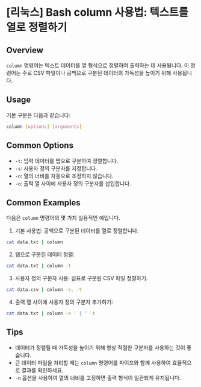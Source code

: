 # [리눅스] Bash column 사용법: 텍스트를 열로 정렬하기

## Overview
`column` 명령어는 텍스트 데이터를 열 형식으로 정렬하여 출력하는 데 사용됩니다. 이 명령어는 주로 CSV 파일이나 공백으로 구분된 데이터의 가독성을 높이기 위해 사용됩니다.

## Usage
기본 구문은 다음과 같습니다:

```bash
column [options] [arguments]
```

## Common Options
- `-t`: 입력 데이터를 탭으로 구분하여 정렬합니다.
- `-s`: 사용자 정의 구분자를 지정합니다.
- `-n`: 열의 너비를 자동으로 조정하지 않습니다.
- `-o`: 출력 열 사이에 사용자 정의 구분자를 삽입합니다.

## Common Examples
다음은 `column` 명령어의 몇 가지 실용적인 예입니다.

1. 기본 사용법: 공백으로 구분된 데이터를 열로 정렬합니다.

```bash
cat data.txt | column
```

2. 탭으로 구분된 데이터 정렬:

```bash
cat data.txt | column -t
```

3. 사용자 정의 구분자 사용: 쉼표로 구분된 CSV 파일 정렬하기.

```bash
cat data.csv | column -s, -t
```

4. 출력 열 사이에 사용자 정의 구분자 추가하기:

```bash
cat data.txt | column -o ' | ' -t
```

## Tips
- 데이터가 정렬될 때 가독성을 높이기 위해 항상 적절한 구분자를 사용하는 것이 좋습니다.
- 큰 데이터 파일을 처리할 때는 `column` 명령어를 파이프와 함께 사용하여 효율적으로 결과를 확인하세요.
- `-n` 옵션을 사용하여 열의 너비를 고정하면 출력 형식이 일관되게 유지됩니다.